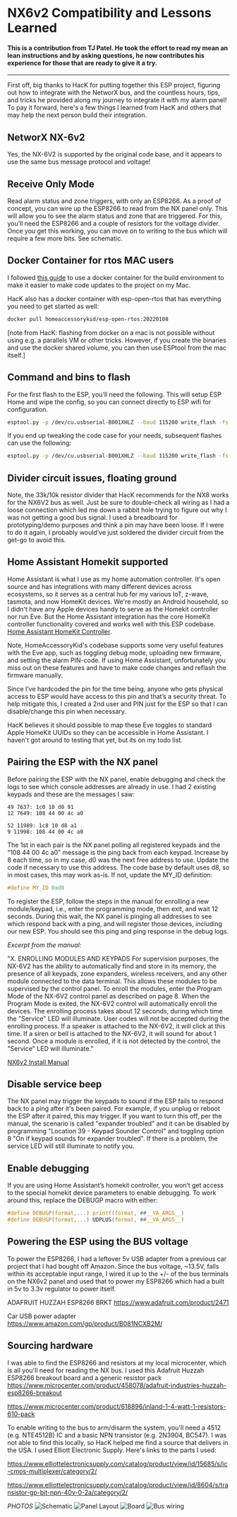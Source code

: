 # NX6v2 Compatibility and Lessons Learned

#### This is a contribution from TJ Patel. He took the effort to read my mean an lean instructions and by asking questions, he now contributes his experience for those that are ready to give it a try.
---

First off, big thanks to HacK for putting together this ESP project, figuring out how to integrate with the NetworX bus, and the countless hours, tips, and tricks he provided along my journey to integrate it with my alarm panel! To pay it forward, here's a few things I learned from HacK and others that may help the next person build their integration.

## NetworX NX-6v2

Yes, the NX-6V2 is supported by the original code base, and it appears to use the same bus message protocol and voltage!

## Receive Only Mode

Read alarm status and zone triggers, with only an ESP8266. As a proof of concept, you can wire up the ESP8266 to read from the NX panel only. This will allow you to see the alarm status and zone that are triggered. For this, you’ll need the ESP8266 and a couple of resistors for the voltage divider. Once you get this working, you can move on to writing to the bus which will require a few more bits. See schematic.

## Docker Container for rtos MAC users

I followed [this guide](https://www.studiopieters.nl/installation/) to use a docker container for the build environment to make it easier to make code updates to the project on my Mac.

HacK also has a docker container with esp-open-rtos that has everything you need to get started as well:  

```bash
docker pull homeaccessorykid/esp-open-rtos:20220108
```
[note from HacK: flashing from docker on a mac is not possible without using e.g. a parallels VM or other tricks. However, if you create the binaries and use the docker shared volume, you can then use ESPtool from the mac itself.]

## Command and bins to flash

For the first flash to the ESP, you’ll need the following. This will setup ESP Home and wipe the config, so you can connect directly to ESP wifi for configuration.

```bash
esptool.py -p /dev/cu.usbserial-B001XHLZ --baud 115200 write_flash -fs 4MB -fm dout -ff 40m 0x0 rboot.bin 0x1000 blank_config.bin 0x2000 main.bin
```

If you end up tweaking the code case for your needs, subsequent flashes can use the following:

```bash
esptool.py -p /dev/cu.usbserial-B001XHLZ --baud 115200 write_flash -fs 4MB -fm dout -ff 40m 0x2000 firmware/main.bin
```

## Divider circuit issues, floating ground

Note, the 33k/10k resistor divider that HacK recommends for the NX8 works for the NX6V2 bus as well. Just be sure to double-check all wiring as I had a loose connection which led me down a rabbit hole trying to figure out why I was not getting a good bus signal. I used a breadboard for prototyping/demo purposes and think a pin may have been loose. If I were to do it again, I probably would’ve just soldered the divider circuit from the get-go to avoid this.

## Home Assistant Homekit supported

Home Assistant is what I use as my home automation controller. It's open source and has integrations with many different devices across ecosystems, so it serves as a central hub for my various IoT, z-wave, tasmota, and now HomeKit devices. We're mostly an Android household, so I didn't have any Apple devices handy to serve as the Homekit controller nor run Eve. But the Home Assistant integration has the core HomeKit controller functionality covered and works well with this ESP codebase. [Home Assistant HomeKit Controller](https://www.home-assistant.io/integrations/homekit_controller/).

Note, HomeAccessoryKid's codebase supports some very useful features with the Eve app, such as toggling debug mode, uploading new firmware, and setting the alarm PIN-code. If using Home Assistant, unfortunately you miss out on these features and have to make code changes and reflash the firmware manually.

Since I’ve hardcoded the pin for the time being, anyone who gets physical access to ESP would have access to this pin and that’s a security threat. To help mitigate this, I created a 2nd user and PIN just for the ESP so that I can disable/change this pin when necessary.

HacK believes it should possible to map these Eve toggles to standard Apple HomeKit UUIDs so they can be accessible in Home Assistant.  I haven't got around to testing that yet, but its on my todo list.

## Pairing the ESP with the NX panel

Before pairing the ESP with the NX panel, enable debugging and check the logs to see which console addresses are already in use. I had 2 existing keypads and these are the messages I saw:

```
49 7637: 1c0 10 d0 91
12 7649: 108 44 00 4c a0

52 11989: 1c8 10 d8 a1
9 11998: 108 44 00 4c a0
```

The 1st in each pair is the NX panel polling all registered keypads and the “108 44 00 4c a0” message is the ping back from each keypad. Increase by 8 each time, so in my case, d0 was the next free address to use. Update the code if necessary to use this address. The code base by default uses d8, so in most cases, this may work as-is. If not, update the MY_ID definition:

```c
#define MY_ID 0xd8
```

To register the ESP, follow the steps in the manual for enrolling a new module/keypad, i.e., enter the programming mode, then exit, and wait 12 seconds. During this wait, the NX panel is pinging all addresses to see which respond back with a ping, and will register those devices, including our new ESP. You should see this ping and ping response in the debug logs.

*Excerpt from the manual:*

"X. ENROLLING MODULES AND KEYPADS For supervision purposes, the NX-6V2 has the ability to automatically find and store in its memory, the presence of all keypads, zone expanders, wireless receivers, and any other module connected to the data terminal. This allows these modules to be supervised by the control panel. To enroll the modules, enter the Program Mode of the NX-6V2 control panel as described on page 8. When the Program Mode is exited, the NX-6V2 control will automatically enroll the devices. The enrolling process takes about 12 seconds, during which time the "Service" LED will illuminate. User codes will not be accepted during the enrolling process. If a speaker is attached to the NX-6V2, it will click at this time. If a siren or bell is attached to the NX-6V2, it will sound for about 1 second. Once a module is enrolled, if it is not detected by the control, the "Service" LED will illuminate."

[NX6v2 Install Manual](https://www.thealarmstore.com/wp-content/uploads/2019/06/NX6v2-Install.pdf)

## Disable service beep

The NX panel may trigger the keypads to sound if the ESP fails to respond back to a ping after it's been paired. For example, if you unplug or reboot the ESP after it paired, this may trigger. If you want to turn this off, per the manual, the scenario is called "expander troubled" and it can be disabled by programming "Location 39 - Keypad Sounder Control" and toggling option 8 "On if keypad sounds for expander troubled". If there is a problem, the service LED will still illuminate to notify you.

## Enable debugging

If you are using Home Assistant’s homekit controller, you won’t get access to the special homekit device parameters to enable debugging. To work around this, replace the DEBUGP macro with either:

```c
#define DEBUGP(format,...) printf(format, ##__VA_ARGS__)
#define DEBUGP(format,...) UDPLUS(format, ##__VA_ARGS__)
```

## Powering the ESP using the BUS voltage

To power the ESP8266, I had a leftover 5v USB adapter from a previous car project that I had bought off Amazon. Since the bus voltage, ~13.5V, falls within its acceptable input range, I wired it up to the +/- of the bus terminals on the NX6v2 panel and used that to power my ESP8266 which had a built in 5v to 3.3v regulator to power itself.  

ADAFRUIT HUZZAH ESP8266 BRKT
https://www.adafruit.com/product/2471

Car USB power adapter
https://www.amazon.com/gp/product/B081NCXB2M/

## Sourcing hardware

I was able to find the ESP8266 and resistors at my local microcenter, which is all you'll need for reading the NX bus.  I used this Adafruit Huzzah ESP8266 breakout board and a generic resistor pack
https://www.microcenter.com/product/458078/adafruit-industries-huzzah-esp8266-breakout

https://www.microcenter.com/product/618896/inland-1-4-watt-1-resistors-610-pack

To enable writing to the bus to arm/disarm the system, you'll need a 4512 (e.g. NTE4512B) IC and a basic NPN transistor (e.g. 2N3904, BC547).  I was not able to find this locally, so HacK helped me find a source that delivers in the USA.  I used Elliott Electronic Supply.  Here's links to the parts I used:

https://www.elliottelectronicsupply.com/catalog/product/view/id/15685/s/ic-cmos-multiplexer/category/2/

https://www.elliottelectronicsupply.com/catalog/product/view/id/8604/s/transistor-gp-bjt-npn-40v-0-2a/category/2/


*PHOTOS*
![Schematic](NX8-to-ESP8266-schema.png)
![Panel Layout](panel_layout.jpg)
![Board](board.jpg)
![Bus wiring](bus_wiring.jpg)
